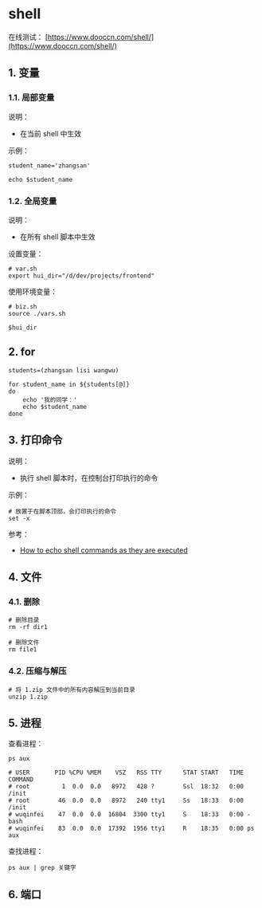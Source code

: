 # shell

在线测试： [https://www.dooccn.com/shell/](https://www.dooccn.com/shell/)

## 1. 变量

### 1.1. 局部变量

说明：

* 在当前 shell 中生效

示例：

```shell
student_name='zhangsan'

echo $student_name
```


### 1.2. 全局变量

说明：

* 在所有 shell 脚本中生效

设置变量：

```shell
# var.sh
export hui_dir="/d/dev/projects/frontend"
```

使用环境变量：

```shell
# biz.sh
source ./vars.sh

$hui_dir
```

## 2. for

```shell
students=(zhangsan lisi wangwu)

for student_name in ${students[@]}
do
    echo '我的同学：'
    echo $student_name
done
```

## 3. 打印命令

说明： 

* 执行 shell 脚本时，在控制台打印执行的命令

示例：

```shell
# 放置于在脚本顶部，会打印执行的命令
set -x
```

参考：

* [How to echo shell commands as they are executed](https://stackoverflow.com/questions/2853803/how-to-echo-shell-commands-as-they-are-executed)

## 4. 文件

### 4.1. 删除

```shell
# 删除目录
rm -rf dir1

# 删除文件
rm file1
```

### 4.2. 压缩与解压

```shell
# 将 1.zip 文件中的所有内容解压到当前目录
unzip 1.zip
```

## 5. 进程

查看进程：

```shell
ps aux

# USER       PID %CPU %MEM    VSZ   RSS TTY      STAT START   TIME COMMAND
# root         1  0.0  0.0   8972   428 ?        Ssl  18:32   0:00 /init
# root        46  0.0  0.0   8972   240 tty1     Ss   18:33   0:00 /init
# wuqinfei    47  0.0  0.0  16804  3300 tty1     S    18:33   0:00 -bash
# wuqinfei    83  0.0  0.0  17392  1956 tty1     R    18:35   0:00 ps aux
```

查找进程：

```shell
ps aux | grep 关键字
```

## 6. 端口